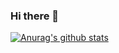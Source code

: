 ### Hi there 👋

<!--
**lqliqi/lqliqi** is a ✨ _special_ ✨ repository because its `README.md` (this file) appears on your GitHub profile.

Here are some ideas to get you started:

- 🔭 I’m currently working on ...
- 🌱 I’m currently learning ...
- 👯 I’m looking to collaborate on ...
- 🤔 I’m looking for help with ...
- 💬 Ask me about ...
- 📫 How to reach me: ...
- 😄 Pronouns: ...
- ⚡ Fun fact: ...
-->
[![Anurag's github stats](https://github-readme-stats.vercel.app/api/top-langs?username=lqliqi&show_icons=true&theme=algolia&repo=vue3-vite-element-plus-ts-admin)](https://github.com/anuraghazra/github-readme-stats)
